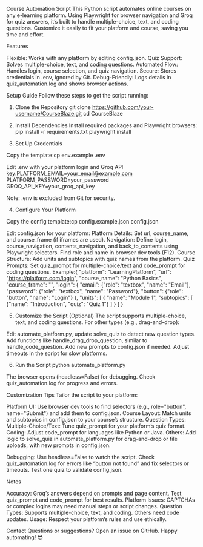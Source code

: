Course Automation Script
This Python script automates online courses on any e-learning platform. Using Playwright for browser navigation and Groq for quiz answers, it’s built to handle multiple-choice, text, and coding questions. Customize it easily to fit your platform and course, saving you time and effort.

Features

Flexible: Works with any platform by editing config.json.
Quiz Support: Solves multiple-choice, text, and coding questions.
Automated Flow: Handles login, course selection, and quiz navigation.
Secure: Stores credentials in .env, ignored by Git.
Debug-Friendly: Logs details in quiz_automation.log and shows browser actions.


Setup Guide
Follow these steps to get the script running:
1. Clone the Repository
git clone https://github.com/your-username/CourseBlaze.git
cd CourseBlaze

2. Install Dependencies
Install required packages and Playwright browsers:
pip install -r requirements.txt
playwright install

3. Set Up Credentials

Copy the template:cp env.example .env


Edit .env with your platform login and Groq API key:PLATFORM_EMAIL=your_email@example.com
PLATFORM_PASSWORD=your_password
GROQ_API_KEY=your_groq_api_key

Note: .env is excluded from Git for security.

4. Configure Your Platform

Copy the config template:cp config.example.json config.json


Edit config.json for your platform:
Platform Details: Set url, course_name, and course_frame (if iframes are used).
Navigation: Define login, course_navigation, contents_navigation, and back_to_contents using Playwright selectors. Find role and name in browser dev tools (F12).
Course Structure: Add units and subtopics with quiz names from the platform.
Quiz Prompts: Set quiz_prompt for multiple-choice/text and code_prompt for coding questions.
Example:{
  "platform": "LearningPlatform",
  "url": "https://platform.com/login",
  "course_name": "Python Basics",
  "course_frame": "",
  "login": {
    "email": {"role": "textbox", "name": "Email"},
    "password": {"role": "textbox", "name": "Password"},
    "button": {"role": "button", "name": "Login"}
  },
  "units": [
    {
      "name": "Module 1",
      "subtopics": [
        {"name": "Introduction", "quiz": "Quiz 1"}
      ]
    }
  ]
}





5. Customize the Script (Optional)
The script supports multiple-choice, text, and coding questions. For other types (e.g., drag-and-drop):

Edit automate_platform.py, update solve_quiz to detect new question types.
Add functions like handle_drag_drop_question, similar to handle_code_question.
Add new prompts to config.json if needed.
Adjust timeouts in the script for slow platforms.

6. Run the Script
python automate_platform.py


The browser opens (headless=False) for debugging.
Check quiz_automation.log for progress and errors.


Customization Tips
Tailor the script to your platform:

Platform UI: Use browser dev tools to find selectors (e.g., role="button", name="Submit") and add them to config.json.
Course Layout: Match units and subtopics in config.json to your course’s structure.
Question Types:
Multiple-Choice/Text: Tune quiz_prompt for your platform’s quiz format.
Coding: Adjust code_prompt for languages like Python or Java.
Others: Add logic to solve_quiz in automate_platform.py for drag-and-drop or file uploads, with new prompts in config.json.


Debugging:
Use headless=False to watch the script.
Check quiz_automation.log for errors like “button not found” and fix selectors or timeouts.
Test one quiz to validate config.json.




Notes

Accuracy: Groq’s answers depend on prompts and page content. Test quiz_prompt and code_prompt for best results.
Platform Issues: CAPTCHAs or complex logins may need manual steps or script changes.
Question Types: Supports multiple-choice, text, and coding. Others need code updates.
Usage: Respect your platform’s rules and use ethically.


Contact
Questions or suggestions? Open an issue on GitHub. Happy automating! 😎
